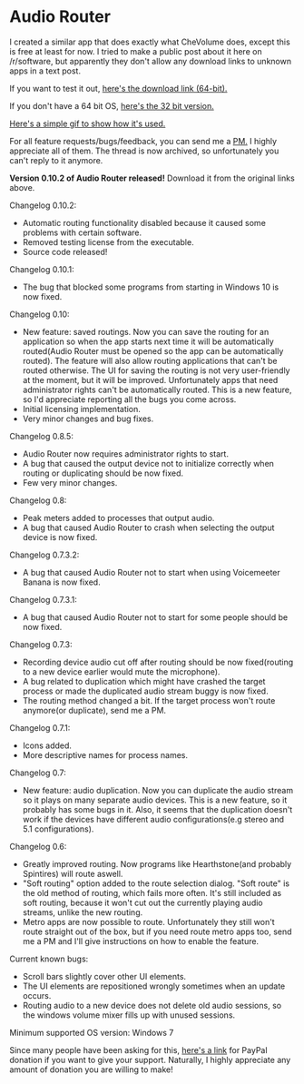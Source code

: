 # Audio Router

I created a similar app that does exactly what CheVolume does, except this is free at least for now. I tried to make a public post about it here on /r/software, but apparently they don't allow any download links to unknown apps in a text post.

If you want to test it out, [here's the download link (64-bit).](https://github.com/audiorouterdev/audio-router/releases/download/v0.10.2/AudioRouter-0.10.2.zip)

If you don't have a 64 bit OS, [here's the 32 bit version.](https://github.com/audiorouterdev/audio-router/releases/download/v0.10.2/AudioRouter-0.10.2-32bit.zip)

[Here's a simple gif to show how it's used.](http://i.imgur.com/uq6ApMe.gif)

For all feature requests/bugs/feedback, you can send me a  [PM.](https://www.reddit.com/message/compose/?to=audiorouterdev) I highly appreciate all of them. The thread is now archived, so unfortunately you can't reply to it anymore.

**Version 0.10.2 of Audio Router released!** Download it from the original links above. 

Changelog 0.10.2:

* Automatic routing functionality disabled because it caused some problems with certain software.
* Removed testing license from the executable.
* Source code released!

Changelog 0.10.1:

* The bug that blocked some programs from starting in Windows 10 is now fixed.

Changelog 0.10:

* New feature: saved routings. Now you can save the routing for an application so when the app starts next time it will be automatically routed(Audio Router must be opened so the app can be automatically routed). The feature will also allow routing applications that can't be routed otherwise. The UI for saving the routing is not very user-friendly at the moment, but it will be improved. Unfortunately apps that need administrator rights can't be automatically routed. This is a new feature, so I'd appreciate reporting all the bugs you come across.
* Initial licensing implementation.
* Very minor changes and bug fixes.

Changelog 0.8.5:

* Audio Router now requires administrator rights to start.
* A bug that caused the output device not to initialize correctly when routing or duplicating should be now fixed.
* Few very minor changes.

Changelog 0.8:

* Peak meters added to processes that output audio.
* A bug that caused Audio Router to crash when selecting the output device is now fixed.

Changelog 0.7.3.2:

* A bug that caused Audio Router not to start when using Voicemeeter Banana is now fixed.

Changelog 0.7.3.1:

* A bug that caused Audio Router not to start for some people should be now fixed.

Changelog 0.7.3:

* Recording device audio cut off after routing should be now fixed(routing to a new device earlier would mute the microphone).
* A bug related to duplication which might have crashed the target process or made the duplicated audio stream buggy is now fixed.
* The routing method changed a bit. If the target process won't route anymore(or duplicate), send me a PM.

Changelog 0.7.1:

* Icons added.
* More descriptive names for process names.

Changelog 0.7:

* New feature: audio duplication. Now you can duplicate the audio stream so it plays on many separate audio devices. This is a new feature, so it probably has some bugs in it. Also, it seems that the duplication doesn't work if the devices have different audio configurations(e.g stereo and 5.1 configurations).

Changelog 0.6:

* Greatly improved routing. Now programs like Hearthstone(and probably Spintires) will route aswell.
* "Soft routing" option added to the route selection dialog. "Soft route" is the old method of routing, which fails more often. It's still included as soft routing, because it won't cut out the currently playing audio streams, unlike the new routing.
* Metro apps are now possible to route. Unfortunately they still won't route straight out of the box, but if you need route metro apps too, send me a PM and I'll give instructions on how to enable the feature.

Current known bugs:

* Scroll bars slightly cover other UI elements.
* The UI elements are repositioned wrongly sometimes when an update occurs.
* Routing audio to a new device does not delete old audio sessions, so the windows volume mixer fills up with unused sessions.

Minimum supported OS version: Windows 7

Since many people have been asking for this, [here's a link](https://www.paypal.com/cgi-bin/webscr?cmd=_donations&business=audiorouterdev%40gmail%2ecom&lc=FI&item_name=Audio%20Router%20Donation&currency_code=USD&bn=PP%2dDonationsBF%3abtn_donateCC_LG%2egif%3aNonHosted) for PayPal donation if you want to give your support. Naturally, I highly appreciate any amount of donation you are willing to make!
